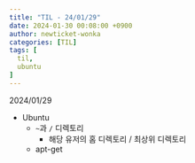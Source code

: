 ```yaml
---
title: "TIL - 24/01/29"
date: 2024-01-30 00:08:00 +0900
author: newticket-wonka
categories: [TIL]
tags: [
  til,
  ubuntu
]
---
```


2024/01/29

* Ubuntu
  * `~`과 `/` 디렉토리
    * 해당 유저의 홈 디렉토리 / 최상위 디렉토리
  * apt-get
